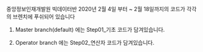 중앙정보인재개발원 빅데이터반 2020년 2월 4일 부터 ~ 2월 18일까지의 코드가 각각의 브렌치에 푸쉬되어 있습니다

1. Master branch(default) 에는 Step01_기초 코드가 담겨있습니다.

2. Operator branch 에는 Step02_연산자 코드가 담겨있습니다.
